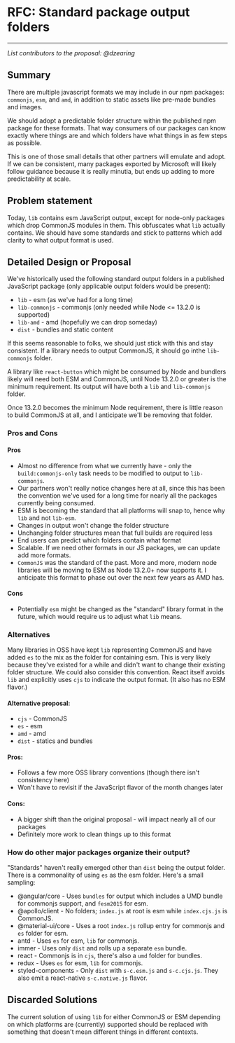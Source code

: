 # RFC: Standard package output folders

---

_List contributors to the proposal: @dzearing_

## Summary

There are multiple javascript formats we may include in our npm packages: `commonjs`, `esm`, and `amd`, in addition to static assets like pre-made bundles and images.

We should adopt a predictable folder structure within the published npm package for these formats. That way consumers of our packages can know exactly where things are and which folders have what things in as few steps as possible.

This is one of those small details that other partners will emulate and adopt. If we can be consistent, many packages exported by Microsoft will likely follow guidance because it is really minutia, but ends up adding to more predictability at scale.

## Problem statement

Today, `lib` contains esm JavaScript output, except for node-only packages which drop CommonJS modules in them. This obfuscates what `lib` actually contains. We should have some standards and stick to patterns which add clarity to what output format is used.

## Detailed Design or Proposal

We've historically used the following standard output folders in a published JavaScript package (only applicable output folders would be present):

- `lib` - esm (as we've had for a long time)
- `lib-commonjs` - commonjs (only needed while Node <= 13.2.0 is supported)
- `lib-amd` - amd (hopefully we can drop someday)
- `dist` - bundles and static content

If this seems reasonable to folks, we should just stick with this and stay consistent. If a library needs to output CommonJS, it should go inthe `lib-commonjs` folder.

A library like `react-button` which might be consumed by Node and bundlers likely will need both ESM and CommonJS, until Node 13.2.0 or greater is the minimum requirement. Its output will have both a `lib` and `lib-commonjs` folder.

Once 13.2.0 becomes the minimum Node requirement, there is little reason to build CommonJS at all, and I anticipate we'll be removing that folder.

### Pros and Cons

#### Pros

- Almost no difference from what we currently have - only the `build:commonjs-only` task needs to be modified to output to `lib-commonjs`.
- Our partners won't really notice changes here at all, since this has been the convention we've used for a long time for nearly all the packages currently being consumed.
- ESM is becoming the standard that all platforms will snap to, hence why `lib` and not `lib-esm`.
- Changes in output won't change the folder structure
- Unchanging folder structures mean that full builds are required less
- End users can predict which folders contain what format
- Scalable. If we need other formats in our JS packages, we can update add more formats.
- `CommonJS` was the standard of the past. More and more, modern node libraries will be moving to ESM as Node 13.2.0+ now supports it. I anticipate this format to phase out over the next few years as AMD has.

#### Cons

- Potentially `esm` might be changed as the "standard" library format in the future, which would require us to adjust what `lib` means.

### Alternatives

Many libraries in OSS have kept `lib` representing CommonJS and have added `es` to the mix as the folder for containing esm. This is very likely because they've existed for a while and didn't want to change their existing folder structure. We could also consider this convention. React itself avoids `lib` and explicitly uses `cjs` to indicate the output format. (It also has no ESM flavor.)

#### Alternative proposal:

* `cjs` - CommonJS
* `es` - esm
* `amd` - amd
* `dist` - statics and bundles

#### Pros:

* Follows a few more OSS library conventions (though there isn't consistency here)
* Won't have to revisit if the JavaScript flavor of the month changes later

#### Cons:

* A bigger shift than the original proposal - will impact nearly all of our packages
* Definitely more work to clean things up to this format

### How do other major packages organize their output?

"Standards" haven't really emerged other than `dist` being the output folder. There is a commonality of using `es` as the esm folder. Here's a small sampling:

* @angular/core - Uses `bundles` for output which includes a UMD bundle for commonjs support, and `fesm2015` for esm. 
* @apollo/client - No folders; `index.js` at root is esm while `index.cjs.js` is CommonJS.
* @material-ui/core - Uses a root `index.js` rollup entry for commonjs and `es` folder for esm.
* antd - Uses `es` for esm, `lib` for commonjs.
* immer - Uses only `dist` and rolls up a separate `esm` bundle.
* react - Commonjs is in `cjs`, there's also a `umd` folder for bundles.
* redux - Uses `es` for esm, `lib` for commonjs.
* styled-components - Only `dist` with `s-c.esm.js` and `s-c.cjs.js`. They also emit a react-native `s-c.native.js` flavor.

## Discarded Solutions

The current solution of using `lib` for either CommonJS or ESM depending on which platforms are (currently) supported should be replaced with something that doesn't mean different things in different contexts.
